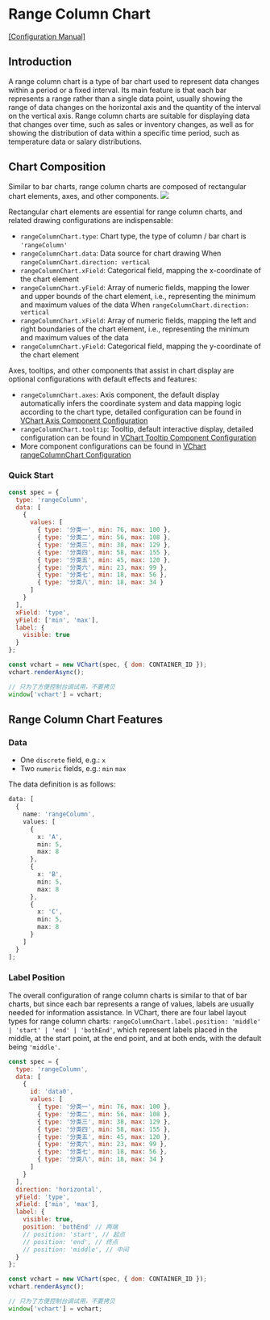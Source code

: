 # Range Column Chart

[\[Configuration Manual\]](../../../option/rangeColumnChart)

## Introduction

A range column chart is a type of bar chart used to represent data changes within a period or a fixed interval. Its main feature is that each bar represents a range rather than a single data point, usually showing the range of data changes on the horizontal axis and the quantity of the interval on the vertical axis. Range column charts are suitable for displaying data that changes over time, such as sales or inventory changes, as well as for showing the distribution of data within a specific time period, such as temperature data or salary distributions.

## Chart Composition

Similar to bar charts, range column charts are composed of rectangular chart elements, axes, and other components.
![](https://lf9-dp-fe-cms-tos.byteorg.com/obj/bit-cloud/03421afda76ced0240204bf07.png)

Rectangular chart elements are essential for range column charts, and related drawing configurations are indispensable:

- `rangeColumnChart.type`: Chart type, the type of column / bar chart is `'rangeColumn'`
- `rangeColumnChart.data`: Data source for chart drawing
  When `rangeColumnChart.direction: vertical`
- `rangeColumnChart.xField`: Categorical field, mapping the x-coordinate of the chart element
- `rangeColumnChart.yField`: Array of numeric fields, mapping the lower and upper bounds of the chart element, i.e., representing the minimum and maximum values of the data
  When `rangeColumnChart.direction: vertical`
- `rangeColumnChart.xField`: Array of numeric fields, mapping the left and right boundaries of the chart element, i.e., representing the minimum and maximum values of the data
- `rangeColumnChart.yField`: Categorical field, mapping the y-coordinate of the chart element

Axes, tooltips, and other components that assist in chart display are optional configurations with default effects and features:

- `rangeColumnChart.axes`: Axis component, the default display automatically infers the coordinate system and data mapping logic according to the chart type, detailed configuration can be found in [VChart Axis Component Configuration](../../../option/rangeColumnChart#axes)
- `rangeColumnChart.tooltip`: Tooltip, default interactive display, detailed configuration can be found in [VChart Tooltip Component Configuration](../../../option/rangeColumnChart#tooltip)
- More component configurations can be found in [VChart rangeColumnChart Configuration](../../../option/rangeColumnChart)

### Quick Start

```javascript livedemo
const spec = {
  type: 'rangeColumn',
  data: [
    {
      values: [
        { type: '分类一', min: 76, max: 100 },
        { type: '分类二', min: 56, max: 108 },
        { type: '分类三', min: 38, max: 129 },
        { type: '分类四', min: 58, max: 155 },
        { type: '分类五', min: 45, max: 120 },
        { type: '分类六', min: 23, max: 99 },
        { type: '分类七', min: 18, max: 56 },
        { type: '分类八', min: 18, max: 34 }
      ]
    }
  ],
  xField: 'type',
  yField: ['min', 'max'],
  label: {
    visible: true
  }
};

const vchart = new VChart(spec, { dom: CONTAINER_ID });
vchart.renderAsync();

// 只为了方便控制台调试用，不要拷贝
window['vchart'] = vchart;
```

## Range Column Chart Features

### Data

- One `discrete` field, e.g.: `x`
- Two `numeric` fields, e.g.: `min` `max`

The data definition is as follows:

```ts
data: [
  {
    name: 'rangeColumn',
    values: [
      {
        x: 'A',
        min: 5,
        max: 8
      },
      {
        x: 'B',
        min: 5,
        max: 8
      },
      {
        x: 'C',
        min: 5,
        max: 8
      }
    ]
  }
];
```

### Label Position

The overall configuration of range column charts is similar to that of bar charts, but since each bar represents a range of values, labels are usually needed for information assistance. In VChart, there are four label layout types for range column charts: `rangeColumnChart.label.position: 'middle' | 'start' | 'end' | 'bothEnd'`, which represent labels placed in the middle, at the start point, at the end point, and at both ends, with the default being `'middle'`.

```javascript livedemo
const spec = {
  type: 'rangeColumn',
  data: [
    {
      id: 'data0',
      values: [
        { type: '分类一', min: 76, max: 100 },
        { type: '分类二', min: 56, max: 108 },
        { type: '分类三', min: 38, max: 129 },
        { type: '分类四', min: 58, max: 155 },
        { type: '分类五', min: 45, max: 120 },
        { type: '分类六', min: 23, max: 99 },
        { type: '分类七', min: 18, max: 56 },
        { type: '分类八', min: 18, max: 34 }
      ]
    }
  ],
  direction: 'horizontal',
  yField: 'type',
  xField: ['min', 'max'],
  label: {
    visible: true,
    position: 'bothEnd' // 两端
    // position: 'start', // 起点
    // position: 'end', // 终点
    // position: 'middle', // 中间
  }
};

const vchart = new VChart(spec, { dom: CONTAINER_ID });
vchart.renderAsync();

// 只为了方便控制台调试用，不要拷贝
window['vchart'] = vchart;
```
